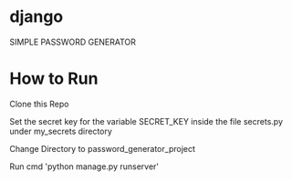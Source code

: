 # django
SIMPLE PASSWORD GENERATOR

# How to Run
Clone this Repo

Set the secret key for the variable SECRET_KEY inside the file secrets.py under my_secrets directory

Change Directory to password_generator_project

Run cmd 'python manage.py runserver'
